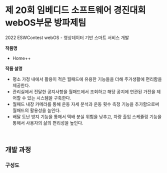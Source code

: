 # 제 20회 임베디드 소프트웨어 경진대회 webOS부문 방파제팀
2022 ESWContest webOS - 영상데이터 기반 스마트 서비스 개발

**작품명**

- Home++

**작품 설명**

- 평소 가정 내에서 활용이 적은 월패드에 유용한 기능들을 더해 주거생활에 편리함을 제공한다.
- 관리실에서 전달한 공지사항을 월패드에서 조회하고 해당 공지에 연관된 가전을 제어할 수 있는 시스템을 구축한다.
- 월패드 내장 카메라를 통해 운동 자세 분석과 운동 횟수 측정 기능을 추가함으로써 월패드의 활용성을 높인다.
- 배달 도난 방지 기능을 통해서 택배 분실 위험을 낮추고, 차량 출입 스케쥴링 기능을 통해서 사용자의 삶의 편리성을 높인다.

<br/>

## 개발 과정

### 구성도
